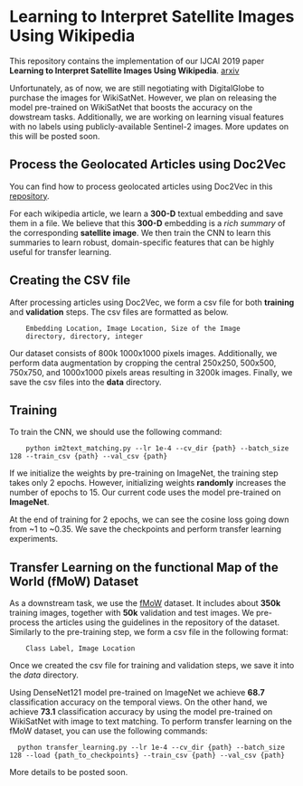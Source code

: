 # Learning to Interpret Satellite Images Using Wikipedia
This repository contains the implementation of our IJCAI 2019 paper __Learning to Interpret Satellite Images Using Wikipedia__. [arxiv](https://arxiv.org/pdf/1905.02506.pdf)

Unfortunately, as of now, we are still negotiating with DigitalGlobe to purchase the images for WikiSatNet. However, we plan on releasing the model pre-trained on WikiSatNet that boosts the accuracy on the dowstream tasks. Additionally, we are working on learning visual features with no labels using publicly-available Sentinel-2 images. More updates on this will be posted soon.

## Process the Geolocated Articles using Doc2Vec
You can find how to process geolocated articles using Doc2Vec in this [repository](https://github.com/ermongroup/WikipediaPovertyMapping).

For each wikipedia article, we learn a __300-D__ textual embedding and save them in a file. We believe that this __300-D__ embedding is a *rich summary* of the corresponding __satellite image__. We then train the CNN to learn this summaries to learn robust, domain-specific features that can be highly useful
for transfer learning.

## Creating the CSV file
After processing articles using Doc2Vec, we form a csv file for both **training** and **validation** steps. The csv files are formatted as below.
```
    Embedding Location, Image Location, Size of the Image
    directory, directory, integer
```
Our dataset consists of 800k 1000x1000 pixels images. Additionally, we perform data augmentation by cropping the central 250x250, 500x500, 750x750, and 1000x1000 pixels areas resulting in 3200k images. Finally, we save the csv files into the **data** directory.

## Training
To train the CNN, we should use the following command:
```
    python im2text_matching.py --lr 1e-4 --cv_dir {path} --batch_size 128 --train_csv {path} --val_csv {path}
```
If we initialize the weights by pre-training on ImageNet, the training step takes only 2 epochs. However, initializing weights **randomly** increases the number of epochs to 15. Our current code uses the model pre-trained on **ImageNet**.

At the end of training for 2 epochs, we can see the cosine loss going down from ~1 to ~0.35. We save the checkpoints and perform transfer learning experiments.

## Transfer Learning on the functional Map of the World (fMoW) Dataset
As a downstream task, we use the [fMoW](https://github.com/fMoW/dataset) dataset. It includes about **350k** training images, together with **50k** validation and test images. We pre-process the articles using the guidelines in the repository of the dataset. Similarly to the pre-training step, we form a csv file in the following format:
```
    Class Label, Image Location
```
Once we created the csv file for training and validation steps, we save it into the *data* directory.

Using DenseNet121 model pre-trained on ImageNet we achieve **68.7** classification accuracy on the temporal views. On the other hand, we achieve **73.1** classification accuracy by using the model pre-trained on WikiSatNet with image to text matching. To perform transfer learning on the fMoW dataset, you can use the following commands:
```
  python transfer_learning.py --lr 1e-4 --cv_dir {path} --batch_size 128 --load {path_to_checkpoints} --train_csv {path} --val_csv {path}
```

More details to be posted soon.
